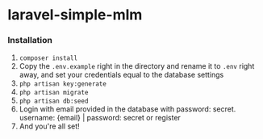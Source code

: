 # laravel-simple-mlm


### Installation

1. ```composer install ```
2. Copy the ```.env.example``` right in the directory and rename it to ```.env``` right away, and set your credentials equal to the database settings
3. ```php artisan key:generate```
4. ```php artisan migrate```
5. ```php artisan db:seed```
6. Login with email provided in the database with password: secret. username: {email} | password: secret or register
7. And you're all set!




